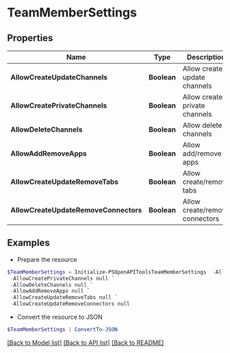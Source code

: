 # TeamMemberSettings
## Properties

Name | Type | Description | Notes
------------ | ------------- | ------------- | -------------
**AllowCreateUpdateChannels** | **Boolean** | Allow create update channels | [optional] 
**AllowCreatePrivateChannels** | **Boolean** | Allow create private channels | [optional] 
**AllowDeleteChannels** | **Boolean** | Allow delete channels | [optional] 
**AllowAddRemoveApps** | **Boolean** | Allow add/remove apps | [optional] 
**AllowCreateUpdateRemoveTabs** | **Boolean** | Allow create/remove tabs | [optional] 
**AllowCreateUpdateRemoveConnectors** | **Boolean** | Allow create/remove connectors | [optional] 

## Examples

- Prepare the resource
```powershell
$TeamMemberSettings = Initialize-PSOpenAPIToolsTeamMemberSettings  -AllowCreateUpdateChannels null `
 -AllowCreatePrivateChannels null `
 -AllowDeleteChannels null `
 -AllowAddRemoveApps null `
 -AllowCreateUpdateRemoveTabs null `
 -AllowCreateUpdateRemoveConnectors null
```

- Convert the resource to JSON
```powershell
$TeamMemberSettings | ConvertTo-JSON
```

[[Back to Model list]](../README.md#documentation-for-models) [[Back to API list]](../README.md#documentation-for-api-endpoints) [[Back to README]](../README.md)

